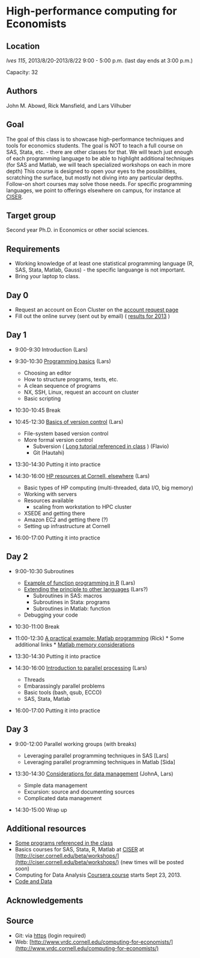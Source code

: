 High-performance computing for Economists
=========================================

Location
--------
*Ives 115*, 2013/8/20-2013/8/22 9:00 - 5:00 p.m. (last day ends at 3:00 p.m.)

Capacity: 32 

Authors
-------
John M. Abowd, Rick Mansfield, and Lars Vilhuber

Goal
----
The goal of this class is to showcase high-performance techniques and tools for economics students. The goal is NOT to teach a full 
course on SAS, Stata, etc. - there are other classes for that. We will teach just enough of each programming language to
be able to highlight additional techniques (for SAS and Matlab, we will teach specialized workshops on each in more depth)
 This course is designed to open your eyes to the possibilities, scratching
the surface, but mostly not diving into any particular depths. Follow-on short courses may solve those needs. For
specific programming languages, we point to offerings elsewhere on campus, for instance at [CISER](http://www.ciser.cornell.edu). 

Target group
------------
Second year Ph.D. in Economics or other social sciences.

Requirements
------------
* Working knowledge of at least one statistical programming language (R, SAS, Stata, Matlab, Gauss) - the specific languange is not important.
* Bring your laptop to class.

Day 0
-----
* Request an account on Econ Cluster on the [account request page](https://www.cac.cornell.edu/services/external/RequestCACid.aspx?ProjectID=lv39_0004)
* Fill out the online survey (sent out by email) ( [results for 2013](SurveyResults2013.pdf) )

Day 1
-----
* 9:00-9:30 Introduction (Lars)

* 9:30-10:30 [Programming basics](../documents/day1-1.pdf) (Lars)
	* Choosing an editor
	* How to structure programs, texts, etc.
	* A clean sequence of programs
	* NX, SSH, Linux, request an account on cluster
	* Basic scripting

* 10:30-10:45 Break

* 10:45-12:30 [Basics of version control](../documents/day1-2.pdf) (Lars)
	* File-system based version control 
	* More formal version control
		- Subversion ( [Long tutorial referenced in class](COMPUTER_Subversion_LongTutorial.pdf) ) (Flavio)
		- Git (Hautahi)

* 13:30-14:30 Putting it into practice

* 14:30-16:00 [HP resources at Cornell, elsewhere](../documents/day3-1.pdf) (Lars)
	* Basic types of HP computing (multi-threaded, data I/O, big memory)
	* Working with servers
	* Resources available
		* scaling from workstation to HPC cluster
	* XSEDE and getting there
	* Amazon EC2 and getting there (?)
	* Setting up infrastructure at Cornell

* 16:00-17:00 Putting it into practice

Day 2
-----
* 9:00-10:30 Subroutines
    * [Example of function programming in R](../documents/day1-3.pdf) (Lars)
    * [Extending the principle to other languages](../documents/HPC_Class_SubRoutines.pdf) (Lars?)
		* Subroutines in SAS: macros
		* Subroutines in Stata: programs
		* Subroutines in Matlab: function
    * Debugging your code

* 10:30-11:00 Break

* 11:00-12:30 [A practical example: Matlab programming](../documents/Matlab%20Big%20Data%20Techniques.pdf) (Rick)
         * Some additional links
                  * [Matlab memory considerations](http://www.mathworks.com/help/matlab/matlab_prog/strategies-for-efficient-use-of-memory.html)

* 13:30-14:30 Putting it into practice

* 14:30-16:00 [Introduction to parallel processing](../documents/HPC_Class_Parallel.pdf) (Lars)
	* Threads
	* Embarassingly parallel problems
	* Basic tools (bash, qsub, ECCO)
	* SAS, Stata, Matlab

* 16:00-17:00 Putting it into practice

Day 3
-----
* 9:00-12:00 Parallel working groups (with breaks)
	* Leveraging parallel programming techniques in SAS [Lars]
	* Leveraging parallel programming techniques in Matlab [Sida]

* 13:30-14:30 [Considerations for data management](../web/coming-soon.html) (JohnA, Lars)
	* Simple data management
	* Excursion: source and documenting sources
	* Complicated data management


* 14:30-15:00 Wrap up

Additional resources
--------------------
 * [Some programs referenced in the class](programs.html)
 * Basics courses for SAS, Stata, R, Matlab at [CISER](http://www.ciser.cornell.edu) at [http://ciser.cornell.edu/beta/workshops/](http://ciser.cornell.edu/beta/workshops/) (new times will be posted soon)
 * Computing for Data Analysis [Coursera course](https://www.coursera.org/course/compdata) starts Sept 23, 2013.
 * [Code and Data](http://faculty.chicagobooth.edu/jesse.shapiro/research/CodeAndData.pdf)

Acknowledgements
----------------

Source
------
* Git: via [https](https://vilhuberl@bitbucket.org/computing4economists/computing-for-economists) (login required)
* Web: [http://www.vrdc.cornell.edu/computing-for-economists/](http://www.vrdc.cornell.edu/computing-for-economists/)


